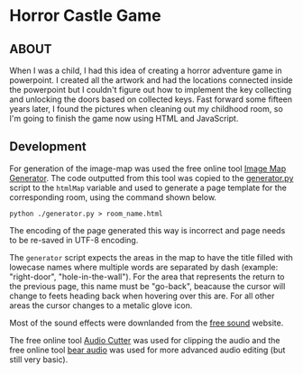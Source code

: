 # Horror Castle Game

## ABOUT
When I was a child, I had this idea of creating a horror adventure game in powerpoint. I created all the artwork and had the locations connected inside the powerpoint but I couldn't figure out how to implement the key collecting and unlocking the doors based on collected keys. Fast forward some fifteen years later, I found the pictures when cleaning out my childhood room, so I'm going to finish the game now using HTML and JavaScript.

## Development

For generation of the image-map was used the free online tool [Image Map Generator](https://www.image-map.net/). The code outputted from this tool was copied to the [generator.py](./generator.py) script to the `htmlMap` variable and used to generate a page template for the corresponding room, using the command shown below.

    python ./generator.py > room_name.html

The encoding of the page generated this way is incorrect and page needs to be re-saved in UTF-8 encoding.

The `generator` script expects the areas in the map to have the title filled with lowecase names where multiple words are separated by dash (example: "right-door", "hole-in-the-wall"). For the area that represents the return to the previous page, this name must be "go-back", beacause the cursor will change to feets heading back when hovering over this are. For all other areas the cursor changes to a metalic glove icon.

Most of the sound effects were downlanded from the [free sound](https://freesound.org/) website.

The free online tool [Audio Cutter](https://clideo.com/editor/cut-audio) was used for clipping the audio and the free online tool [bear audio](https://www.bearaudiotool.com/) was used for more advanced audio editing (but still very basic).